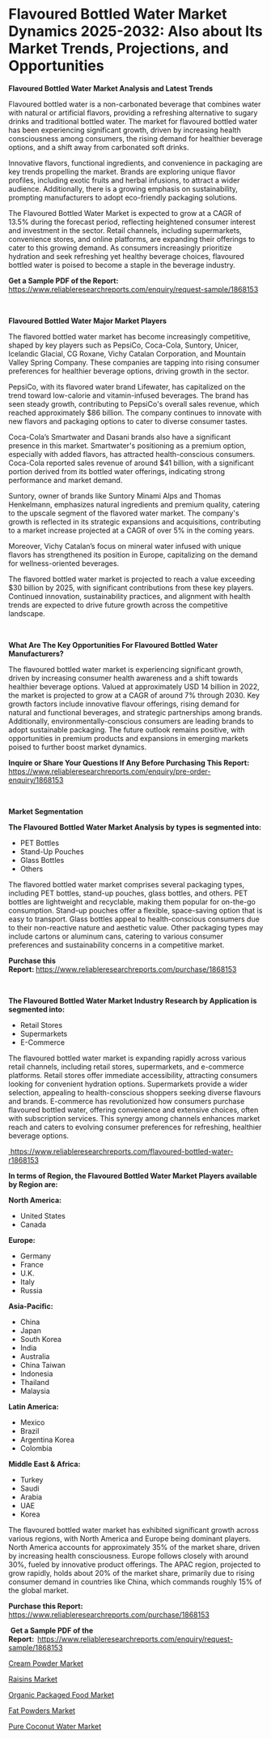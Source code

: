 <p><h1>Flavoured Bottled Water Market Dynamics 2025-2032: Also about Its Market Trends, Projections, and Opportunities</h1></p><p><strong>Flavoured Bottled Water Market Analysis and Latest Trends</strong></p>
<p><p>Flavoured bottled water is a non-carbonated beverage that combines water with natural or artificial flavors, providing a refreshing alternative to sugary drinks and traditional bottled water. The market for flavoured bottled water has been experiencing significant growth, driven by increasing health consciousness among consumers, the rising demand for healthier beverage options, and a shift away from carbonated soft drinks.</p><p>Innovative flavors, functional ingredients, and convenience in packaging are key trends propelling the market. Brands are exploring unique flavor profiles, including exotic fruits and herbal infusions, to attract a wider audience. Additionally, there is a growing emphasis on sustainability, prompting manufacturers to adopt eco-friendly packaging solutions.</p><p>The Flavoured Bottled Water Market is expected to grow at a CAGR of 13.5% during the forecast period, reflecting heightened consumer interest and investment in the sector. Retail channels, including supermarkets, convenience stores, and online platforms, are expanding their offerings to cater to this growing demand. As consumers increasingly prioritize hydration and seek refreshing yet healthy beverage choices, flavoured bottled water is poised to become a staple in the beverage industry.</p></p>
<p><strong>Get a Sample PDF of the Report:&nbsp;</strong> <a href="https://www.reliableresearchreports.com/enquiry/request-sample/1868153?utm_campaign=32&utm_medium=2&utm_source=Github&utm_content=ia&utm_term=14022025&utm_id=flavoured-bottled-water">https://www.reliableresearchreports.com/enquiry/request-sample/1868153</a></p>
<p>&nbsp;</p>
<p><strong>Flavoured Bottled Water Major Market Players</strong></p>
<p><p>The flavored bottled water market has become increasingly competitive, shaped by key players such as PepsiCo, Coca-Cola, Suntory, Unicer, Icelandic Glacial, CG Roxane, Vichy Catalan Corporation, and Mountain Valley Spring Company. These companies are tapping into rising consumer preferences for healthier beverage options, driving growth in the sector.</p><p>PepsiCo, with its flavored water brand Lifewater, has capitalized on the trend toward low-calorie and vitamin-infused beverages. The brand has seen steady growth, contributing to PepsiCo's overall sales revenue, which reached approximately $86 billion. The company continues to innovate with new flavors and packaging options to cater to diverse consumer tastes.</p><p>Coca-Cola’s Smartwater and Dasani brands also have a significant presence in this market. Smartwater's positioning as a premium option, especially with added flavors, has attracted health-conscious consumers. Coca-Cola reported sales revenue of around $41 billion, with a significant portion derived from its bottled water offerings, indicating strong performance and market demand.</p><p>Suntory, owner of brands like Suntory Minami Alps and Thomas Henkelmann, emphasizes natural ingredients and premium quality, catering to the upscale segment of the flavored water market. The company's growth is reflected in its strategic expansions and acquisitions, contributing to a market increase projected at a CAGR of over 5% in the coming years.</p><p>Moreover, Vichy Catalan’s focus on mineral water infused with unique flavors has strengthened its position in Europe, capitalizing on the demand for wellness-oriented beverages.</p><p>The flavored bottled water market is projected to reach a value exceeding $30 billion by 2025, with significant contributions from these key players. Continued innovation, sustainability practices, and alignment with health trends are expected to drive future growth across the competitive landscape.</p></p>
<p>&nbsp;</p>
<p><strong>What Are The Key Opportunities For Flavoured Bottled Water Manufacturers?</strong></p>
<p><p>The flavoured bottled water market is experiencing significant growth, driven by increasing consumer health awareness and a shift towards healthier beverage options. Valued at approximately USD 14 billion in 2022, the market is projected to grow at a CAGR of around 7% through 2030. Key growth factors include innovative flavour offerings, rising demand for natural and functional beverages, and strategic partnerships among brands. Additionally, environmentally-conscious consumers are leading brands to adopt sustainable packaging. The future outlook remains positive, with opportunities in premium products and expansions in emerging markets poised to further boost market dynamics.</p></p>
<p><strong>Inquire or Share Your Questions If Any Before Purchasing This Report:</strong> <a href="https://www.reliableresearchreports.com/enquiry/pre-order-enquiry/1868153?utm_campaign=32&utm_medium=2&utm_source=Github&utm_content=ia&utm_term=14022025&utm_id=flavoured-bottled-water">https://www.reliableresearchreports.com/enquiry/pre-order-enquiry/1868153</a></p>
<p>&nbsp;</p>
<p><strong>Market Segmentation</strong></p>
<p><strong>The Flavoured Bottled Water Market Analysis by types is segmented into:</strong></p>
<p><ul><li>PET Bottles</li><li>Stand-Up Pouches</li><li>Glass Bottles</li><li>Others</li></ul></p>
<p><p>The flavored bottled water market comprises several packaging types, including PET bottles, stand-up pouches, glass bottles, and others. PET bottles are lightweight and recyclable, making them popular for on-the-go consumption. Stand-up pouches offer a flexible, space-saving option that is easy to transport. Glass bottles appeal to health-conscious consumers due to their non-reactive nature and aesthetic value. Other packaging types may include cartons or aluminum cans, catering to various consumer preferences and sustainability concerns in a competitive market.</p></p>
<p><strong>Purchase this Report:&nbsp;</strong><a href="https://www.reliableresearchreports.com/purchase/1868153?utm_campaign=32&utm_medium=2&utm_source=Github&utm_content=ia&utm_term=14022025&utm_id=flavoured-bottled-water">https://www.reliableresearchreports.com/purchase/1868153</a></p>
<p>&nbsp;</p>
<p><strong>The Flavoured Bottled Water Market Industry Research by Application is segmented into:</strong></p>
<p><ul><li>Retail Stores</li><li>Supermarkets</li><li>E-Commerce</li></ul></p>
<p><p>The flavoured bottled water market is expanding rapidly across various retail channels, including retail stores, supermarkets, and e-commerce platforms. Retail stores offer immediate accessibility, attracting consumers looking for convenient hydration options. Supermarkets provide a wider selection, appealing to health-conscious shoppers seeking diverse flavours and brands. E-commerce has revolutionized how consumers purchase flavoured bottled water, offering convenience and extensive choices, often with subscription services. This synergy among channels enhances market reach and caters to evolving consumer preferences for refreshing, healthier beverage options.</p></p>
<p><a href="https://www.reliableresearchreports.com/flavoured-bottled-water-r1868153?utm_campaign=32&utm_medium=2&utm_source=Github&utm_content=ia&utm_term=14022025&utm_id=flavoured-bottled-water">&nbsp;https://www.reliableresearchreports.com/flavoured-bottled-water-r1868153</a></p>
<p><strong>In terms of Region, the Flavoured Bottled Water Market Players available by Region are:</strong></p>
<p>
    <p> <strong> North America: </strong>
        <ul>
            <li>United States</li>
            <li>Canada</li>
        </ul>
        </p> 
    <p> <strong> Europe: </strong>
        <ul>
            <li>Germany</li>
            <li>France</li>
            <li>U.K.</li>
            <li>Italy</li>
            <li>Russia</li>
        </ul>
        </p> 
    <p> <strong> Asia-Pacific: </strong>
        <ul>
            <li>China</li>
            <li>Japan</li>
            <li>South Korea</li>
            <li>India</li>
            <li>Australia</li>
            <li>China Taiwan</li>
            <li>Indonesia</li>
            <li>Thailand</li>
            <li>Malaysia</li>
        </ul>
        </p> 
    <p> <strong> Latin America: </strong>
        <ul>
            <li>Mexico</li>
            <li>Brazil</li>
            <li>Argentina Korea</li>
            <li>Colombia</li>
        </ul>
        </p> 
    <p> <strong> Middle East & Africa: </strong>
        <ul>
            <li>Turkey</li>
            <li>Saudi</li>
            <li>Arabia</li>
            <li>UAE</li>
            <li>Korea</li>
        </ul>
    </p>
    </p>
<p><p>The flavoured bottled water market has exhibited significant growth across various regions, with North America and Europe being dominant players. North America accounts for approximately 35% of the market share, driven by increasing health consciousness. Europe follows closely with around 30%, fueled by innovative product offerings. The APAC region, projected to grow rapidly, holds about 20% of the market share, primarily due to rising consumer demand in countries like China, which commands roughly 15% of the global market.</p></p>
<p><strong>Purchase this Report: </strong><a href="https://www.reliableresearchreports.com/purchase/1868153?utm_campaign=32&utm_medium=2&utm_source=Github&utm_content=ia&utm_term=14022025&utm_id=flavoured-bottled-water">https://www.reliableresearchreports.com/purchase/1868153</a></p>
<p>&nbsp;<strong>Get a Sample PDF of the Report:&nbsp;&nbsp;</strong><a href="https://www.reliableresearchreports.com/enquiry/request-sample/1868153?utm_campaign=32&utm_medium=2&utm_source=Github&utm_content=ia&utm_term=14022025&utm_id=flavoured-bottled-water">https://www.reliableresearchreports.com/enquiry/request-sample/1868153</a></p>
<p><strong></strong></p>
<p><p><a href="https://github.com/adyawafurber1/Market-Research-Report-List-1/blob/main/cream-powder-market.md?utm_campaign=32&utm_medium=2&utm_source=Github&utm_content=ia&utm_term=14022025&utm_id=flavoured-bottled-water">Cream Powder Market</a></p><p><a href="https://github.com/balapopepi/Market-Research-Report-List-1/blob/main/raisins-market.md?utm_campaign=32&utm_medium=2&utm_source=Github&utm_content=ia&utm_term=14022025&utm_id=flavoured-bottled-water">Raisins Market</a></p><p><a href="https://github.com/tashipmhuiri/Market-Research-Report-List-1/blob/main/organic-packaged-food-market.md?utm_campaign=32&utm_medium=2&utm_source=Github&utm_content=ia&utm_term=14022025&utm_id=flavoured-bottled-water">Organic Packaged Food Market</a></p><p><a href="https://github.com/pimanoruman/Market-Research-Report-List-1/blob/main/fat-powders-market.md?utm_campaign=32&utm_medium=2&utm_source=Github&utm_content=ia&utm_term=14022025&utm_id=flavoured-bottled-water">Fat Powders Market</a></p><p><a href="https://github.com/akrachveslov/Market-Research-Report-List-1/blob/main/pure-coconut-water-market.md?utm_campaign=32&utm_medium=2&utm_source=Github&utm_content=ia&utm_term=14022025&utm_id=flavoured-bottled-water">Pure Coconut Water Market</a></p></p>